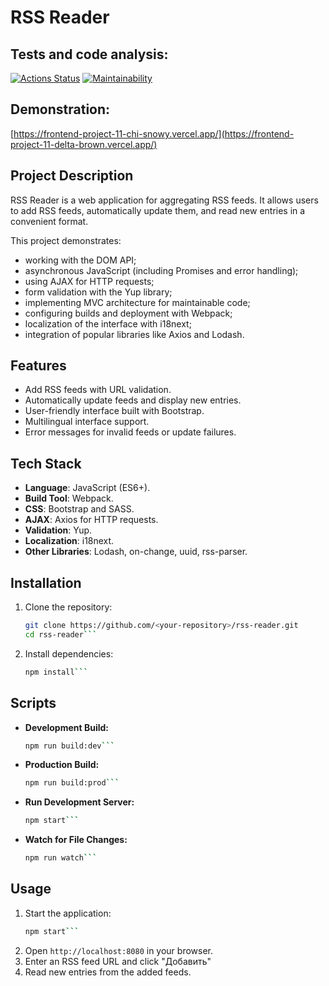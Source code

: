 # RSS Reader

## Tests and code analysis:
[![Actions Status](https://github.com/ElenaManukyan/frontend-project-11/actions/workflows/hexlet-check.yml/badge.svg)](https://github.com/ElenaManukyan/frontend-project-11/actions)
[![Maintainability](https://api.codeclimate.com/v1/badges/d575f795153d8c37a66f/maintainability)](https://codeclimate.com/github/ElenaManukyan/frontend-project-11/maintainability)
## Demonstration:
[https://frontend-project-11-chi-snowy.vercel.app/](https://frontend-project-11-delta-brown.vercel.app/)

## Project Description  
RSS Reader is a web application for aggregating RSS feeds. It allows users to add RSS feeds, automatically update them, and read new entries in a convenient format.  

This project demonstrates:  
- working with the DOM API;  
- asynchronous JavaScript (including Promises and error handling);  
- using AJAX for HTTP requests;  
- form validation with the Yup library;  
- implementing MVC architecture for maintainable code;  
- configuring builds and deployment with Webpack;  
- localization of the interface with i18next;  
- integration of popular libraries like Axios and Lodash.  

## Features  
- Add RSS feeds with URL validation.  
- Automatically update feeds and display new entries.  
- User-friendly interface built with Bootstrap.  
- Multilingual interface support.  
- Error messages for invalid feeds or update failures.  

## Tech Stack  
- **Language**: JavaScript (ES6+).  
- **Build Tool**: Webpack.  
- **CSS**: Bootstrap and SASS.  
- **AJAX**: Axios for HTTP requests.  
- **Validation**: Yup.  
- **Localization**: i18next.  
- **Other Libraries**: Lodash, on-change, uuid, rss-parser.  

## Installation  
1. Clone the repository:  
   ```bash
   git clone https://github.com/<your-repository>/rss-reader.git
   cd rss-reader```
2. Install dependencies:
   ```bash
   npm install```
## Scripts
* **Development Build:**
  ```bash
  npm run build:dev```
* **Production Build:**
  ```bash
  npm run build:prod```
* **Run Development Server:**
  ```bash
  npm start```
* **Watch for File Changes:**
  ```bash
  npm run watch```

## Usage
1. Start the application:
   ```bash
   npm start```
2. Open ```http://localhost:8080``` in your browser.
3. Enter an RSS feed URL and click "Добавить"
4. Read new entries from the added feeds.

